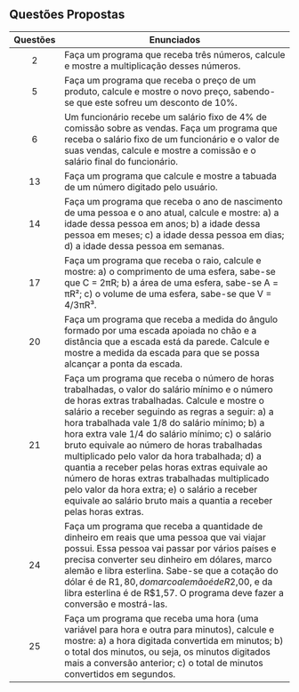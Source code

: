 ## Questões Propostas

| Questões | Enunciados |
| :-------------: | ------------- |
| 2 | Faça um programa que receba três números, calcule e mostre a multiplicação desses números. |
| 5 | Faça um programa que receba o preço de um produto, calcule e mostre o novo preço, sabendo-se que este sofreu um desconto de 10%. |
| 6 | Um funcionário recebe um salário fixo de 4% de comissão sobre as vendas. Faça um programa que receba o salário fixo de um funcionário e o valor de suas vendas, calcule e mostre a comissão e o salário final do funcionário. | 
| 13 | Faça um programa que calcule e mostre a tabuada de um número digitado pelo usuário. | 
| 14 | Faça um programa que receba o ano de nascimento de uma pessoa e o ano atual, calcule e mostre: a) a idade dessa pessoa em anos; b) a idade dessa pessoa em meses; c) a idade dessa pessoa em dias; d) a idade dessa pessoa em semanas. |
| 17 | Faça um programa que receba o raio, calcule e mostre: a) o comprimento de uma esfera, sabe-se que C = 2πR; b) a área de uma esfera, sabe-se A = πR²; c) o volume de uma esfera, sabe-se que V = 4/3πR³.| 
| 20 | Faça um programa que receba a medida do ângulo formado por uma escada apoiada no chão e a distância que a escada está da parede. Calcule e mostre a medida da escada para que se possa alcançar a ponta da escada. |
| 21 | Faça um programa que receba o número de horas trabalhadas, o valor do salário mínimo e o número de horas extras trabalhadas. Calcule e mostre o salário a receber seguindo as regras a seguir: a) a hora trabalhada vale 1/8 do salário mínimo; b) a hora extra vale 1/4 do salário mínimo; c) o salário bruto equivale ao número de horas trabalhadas multiplicado pelo valor da hora trabalhada; d) a quantia a receber pelas horas extras equivale ao número de horas extras trabalhadas multiplicado pelo valor da hora extra; e) o salário a receber equivale ao salário bruto mais a quantia a receber pelas horas extras.  |
| 24 | Faça um programa que receba a quantidade de dinheiro em reais que uma pessoa que vai viajar possui. Essa pessoa vai passar por vários países e precisa converter seu dinheiro em dólares, marco alemão e libra esterlina. Sabe-se que a cotação do dólar é de R$1,80, do marco alemão é de R$2,00, e da libra esterlina é de R$1,57. O programa deve fazer a conversão e mostrá-las. |
| 25 | Faça um programa que receba uma hora (uma variável para hora e outra para minutos), calcule e mostre: a) a hora digitada convertida em minutos; b) o total dos minutos, ou seja, os minutos digitados mais a conversão anterior; c) o total de minutos convertidos em segundos. |

